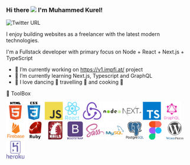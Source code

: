 ### Hi there <img src="https://raw.githubusercontent.com/MartinHeinz/MartinHeinz/master/wave.gif" width="30px"> I'm Muhammed Kurel!

![Twitter URL](https://img.shields.io/twitter/url?label=Follow&style=social&url=https%3A%2F%2Ftwitter.com%2Fmece_ka)


I enjoy building websites as a freelancer with the latest modern technologies.

I'm a Fullstack developer with primary focus on Node + React + Next.js + TypeScript

- 🔭 I’m currently working on https://v1.impfi.at/ project
- 🌱 I’m currently learning Next.js, Typescript and GraphQL
- 🌆 I love dancing 🕺 travelling 🚶 and cooking 🧁

🧰 ToolBox

<img src="https://github.com/devicons/devicon/blob/master/icons/html5/html5-original-wordmark.svg" alt= "HTML logo" width="50px" height="50"/><img src="https://github.com/devicons/devicon/blob/master/icons/css3/css3-original-wordmark.svg" alt= "CSS logo" width="50px" height="50"/>
<img src="https://github.com/devicons/devicon/blob/master/icons/javascript/javascript-original.svg" alt= "JavaScript logo" width="50px" height="50"/><img src="https://github.com/devicons/devicon/blob/master/icons/react/react-original-wordmark.svg" alt= "React logo" width="50px" height="50"/>
<img src="https://github.com/devicons/devicon/blob/master/icons/redux/redux-original.svg" alt= "Redux logo" width="50px" height="50"/>
<img src="https://github.com/devicons/devicon/blob/master/icons/nodejs/nodejs-original-wordmark.svg" alt= "Node logo" width="50px" height="50"/>
<img src="https://github.com/devicons/devicon/blob/master/icons/nextjs/nextjs-original-wordmark.svg" alt= "Nextjs logo" width="50px" height="50"/>
<img src="https://github.com/devicons/devicon/blob/master/icons/typescript/typescript-original.svg" alt= "TypeScript logo" width="50px" height="50"/>
<img src="https://github.com/devicons/devicon/blob/master/icons/graphql/graphql-plain-wordmark.svg" alt= "GraphQL logo" width="50px" height="50"/>
<img src="https://github.com/devicons/devicon/blob/master/icons/firebase/firebase-plain-wordmark.svg" alt= "Firebase logo" width="50px" height="50"/>
<img src="https://github.com/devicons/devicon/blob/master/icons/ruby/ruby-original-wordmark.svg" alt= "Ruby logo" width="50px" height="50"/>
<img src="https://github.com/devicons/devicon/blob/master/icons/rails/rails-original-wordmark.svg" alt= "Rails logo" width="50px" height="50"/>
<img src="https://github.com/devicons/devicon/blob/master/icons/bootstrap/bootstrap-plain-wordmark.svg" alt= "Bootstrap logo" width="50px" height="50"/>
<img src="https://github.com/devicons/devicon/blob/master/icons/sass/sass-original.svg" alt= "SASS logo" width="50px" height="50"/>
<img src="https://github.com/devicons/devicon/blob/master/icons/mysql/mysql-original-wordmark.svg" alt= "MySQL logo" width="50px" height="50"/>
<img src="https://github.com/devicons/devicon/blob/master/icons/postgresql/postgresql-original-wordmark.svg" alt= "PostgreSQL logo" width="50px" height="50"/>
<img src="https://github.com/devicons/devicon/blob/master/icons/figma/figma-original.svg" alt= "Figma logo" width="50px" height="50"/>
<img src="https://github.com/devicons/devicon/blob/master/icons/wordpress/wordpress-original.svg" alt= "Wordpress logo" width="50px" height="50"/>
<img src="https://github.com/devicons/devicon/blob/master/icons/heroku/heroku-original-wordmark.svg" alt= "Heroku logo" width="50px" height="50"/>
